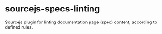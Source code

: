 sourcejs-specs-linting
======================

Sourcejs plugin for linting documentation page (spec) content, according to defined rules.
